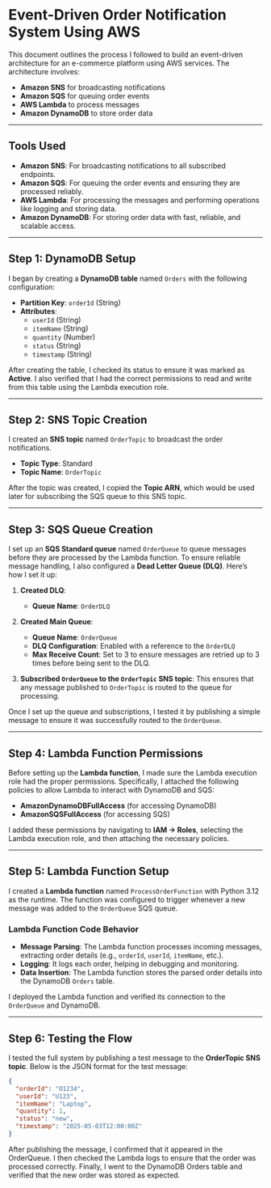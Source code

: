 # Event-Driven Order Notification System Using AWS

This document outlines the process I followed to build an event-driven architecture for an e-commerce platform using AWS services. The architecture involves:

- **Amazon SNS** for broadcasting notifications
- **Amazon SQS** for queuing order events
- **AWS Lambda** to process messages
- **Amazon DynamoDB** to store order data

---

## Tools Used

- **Amazon SNS**: For broadcasting notifications to all subscribed endpoints.
- **Amazon SQS**: For queuing the order events and ensuring they are processed reliably.
- **AWS Lambda**: For processing the messages and performing operations like logging and storing data.
- **Amazon DynamoDB**: For storing order data with fast, reliable, and scalable access.

---

## Step 1: DynamoDB Setup

I began by creating a **DynamoDB table** named `Orders` with the following configuration:

- **Partition Key**: `orderId` (String)
- **Attributes**:
  - `userId` (String)
  - `itemName` (String)
  - `quantity` (Number)
  - `status` (String)
  - `timestamp` (String)

After creating the table, I checked its status to ensure it was marked as **Active**. I also verified that I had the correct permissions to read and write from this table using the Lambda execution role.

---

## Step 2: SNS Topic Creation

I created an **SNS topic** named `OrderTopic` to broadcast the order notifications.

- **Topic Type**: Standard
- **Topic Name**: `OrderTopic`

After the topic was created, I copied the **Topic ARN**, which would be used later for subscribing the SQS queue to this SNS topic.

---

## Step 3: SQS Queue Creation

I set up an **SQS Standard queue** named `OrderQueue` to queue messages before they are processed by the Lambda function. To ensure reliable message handling, I also configured a **Dead Letter Queue (DLQ)**. Here’s how I set it up:

1. **Created DLQ**:
   - **Queue Name**: `OrderDLQ`

2. **Created Main Queue**:
   - **Queue Name**: `OrderQueue`
   - **DLQ Configuration**: Enabled with a reference to the `OrderDLQ`
   - **Max Receive Count**: Set to 3 to ensure messages are retried up to 3 times before being sent to the DLQ.

3. **Subscribed `OrderQueue` to the `OrderTopic` SNS topic**: This ensures that any message published to `OrderTopic` is routed to the queue for processing.

Once I set up the queue and subscriptions, I tested it by publishing a simple message to ensure it was successfully routed to the `OrderQueue`.

---

## Step 4: Lambda Function Permissions

Before setting up the **Lambda function**, I made sure the Lambda execution role had the proper permissions. Specifically, I attached the following policies to allow Lambda to interact with DynamoDB and SQS:

- **AmazonDynamoDBFullAccess** (for accessing DynamoDB)
- **AmazonSQSFullAccess** (for accessing SQS)

I added these permissions by navigating to **IAM → Roles**, selecting the Lambda execution role, and then attaching the necessary policies.

---

## Step 5: Lambda Function Setup

I created a **Lambda function** named `ProcessOrderFunction` with Python 3.12 as the runtime. The function was configured to trigger whenever a new message was added to the `OrderQueue` SQS queue.

### Lambda Function Code Behavior

- **Message Parsing**: The Lambda function processes incoming messages, extracting order details (e.g., `orderId`, `userId`, `itemName`, etc.).
- **Logging**: It logs each order, helping in debugging and monitoring.
- **Data Insertion**: The Lambda function stores the parsed order details into the DynamoDB `Orders` table.

I deployed the Lambda function and verified its connection to the `OrderQueue` and DynamoDB.

---

## Step 6: Testing the Flow

I tested the full system by publishing a test message to the **OrderTopic SNS topic**. Below is the JSON format for the test message:

```json
{
  "orderId": "O1234",
  "userId": "U123",
  "itemName": "Laptop",
  "quantity": 1,
  "status": "new",
  "timestamp": "2025-05-03T12:00:00Z"
}
```
After publishing the message, I confirmed that it appeared in the OrderQueue.
I then checked the Lambda logs to ensure that the order was processed correctly.
Finally, I went to the DynamoDB Orders table and verified that the new order was stored as expected.
